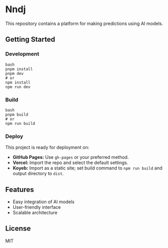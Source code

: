 # Nndj

This repository contains a platform for making predictions using AI models.

## Getting Started

### Development

```
bash
pnpm install
pnpm dev
# or
npm install
npm run dev
```

### Build

```
bash
pnpm build
# or
npm run build
```

### Deploy

This project is ready for deployment on:
- **GitHub Pages:** Use `gh-pages` or your preferred method.
- **Vercel:** Import the repo and select the default settings.
- **Koyeb:** Import as a static site; set build command to `npm run build` and output directory to `dist`.

## Features

- Easy integration of AI models
- User-friendly interface
- Scalable architecture

## License

MIT

